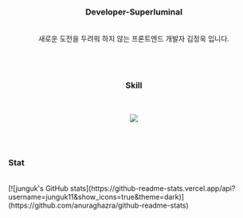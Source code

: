 <div align='center'>
  <div>
    <h3>Developer-Superluminal</h3>
  <br/>
   새로운 도전을 두려워 하지 않는 프론트엔드 개발자 김정욱 입니다.
  <br/>
  <br/>
  </div>
<br/><br/>
<h3>Skill</h3>
  <br/>
  <p align="center">
    <a href="https://skillicons.dev">
      <img src="https://skillicons.dev/icons?i=html,js,react,typescript,redux,git,py,vscode,ai" />
    </a>
  </p>
</div>
<br/>
<br/>
<h3>Stat</h3>


<!-- [![junguk's GitHub stats](https://github-readme-stats.vercel.app/api?username=junguk11)](https://github.com/anuraghazra/github-readme-stats) -->

<br/>
[![junguk's GitHub stats](https://github-readme-stats.vercel.app/api?username=junguk11&show_icons=true&theme=dark)](https://github.com/anuraghazra/github-readme-stats)
